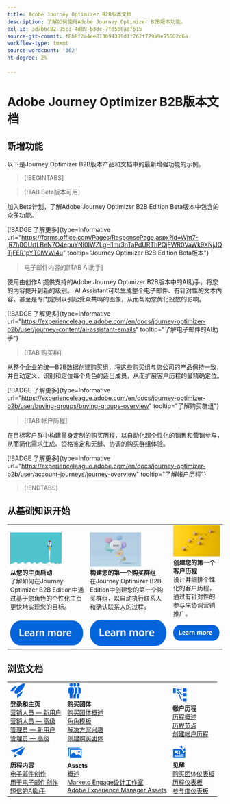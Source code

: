```yaml
---
title: Adobe Journey Optimizer B2B版本文档
description: 了解如何使用Adobe Journey Optimizer B2B版本功能。
exl-id: 3d7b6c82-95c3-4d89-b3dc-7fd5b0aef615
source-git-commit: f8b8f2a4ee813094389d1f262f729a9e95502c6a
workflow-type: tm+mt
source-wordcount: '362'
ht-degree: 2%

---
```


# Adobe Journey Optimizer B2B版本文档

## 新增功能

以下是Journey Optimizer B2B版本产品和文档中的最新增强功能的示例。

<!-- For a comprehensive list of features, improvements, and fixes, check out the detailed < Release Notes >. Stay up-to-date with the latest changes in our documentation by visiting the , < documentation updates page >. -->

>[!BEGINTABS]

>[!TAB Beta版本可用]

加入Beta计划，了解Adobe Journey Optimizer B2B Edition Beta版本中包含的众多功能。

[!BADGE 了解更多]{type=Informative url="https://forms.office.com/Pages/ResponsePage.aspx?id=Wht7-jR7h0OUrtLBeN7O4epuYNI0IWZLgH1mr3nTaPdURThPQjFWR0VaWk9XNjJQTjFER1pYT0lWWi4u" tooltip="Journey Optimizer B2B Edition Beta版本"}

>电子邮件内容的[!TAB AI助手]

使用由创作AI提供支持的Adobe Journey Optimizer B2B版本中的AI助手，将您的内容提升到新的级别。 AI Assistant可以生成整个电子邮件、有针对性的文本内容，甚至是专门定制以引起受众共鸣的图像，从而帮助您优化投放的影响。

[!BADGE 了解更多]{type=Informative url="https://experienceleague.adobe.com/en/docs/journey-optimizer-b2b/user/journey-content/ai-assistant-emails" tooltip="了解电子邮件的AI助手"}

>[!TAB 购买群]

从整个企业的统一B2B数据创建购买组，将这些购买组与您公司的产品保持一致，并自动定义、识别和定位每个角色的适当成员，从而扩展客户历程的最精确定位。

[!BADGE 了解更多]{type=Informative url="https://experienceleague.adobe.com/en/docs/journey-optimizer-b2b/user/buying-groups/buying-groups-overview" tooltip="了解购买群组"}

>[!TAB 帐户历程]

在目标客户群中构建量身定制的购买历程，以自动化超个性化的销售和营销参与，从而简化需求生成、资格鉴定和无缝、协调的购买群组体验。

[!BADGE 了解更多]{type=Informative url="https://experienceleague.adobe.com/en/docs/journey-optimizer-b2b/user/account-journeys/journey-overview" tooltip="了解帐户历程"}

>[!ENDTABS]

## 从基础知识开始

<table style="table-layout:fixed">
  <tr style="border: 0;">
    <td>
    <a href="home-page.md"><img width="120px" src="./assets/launch.png"></a>
    <div><strong>从您的主页启动</strong><br/>了解如何在Journey Optimizer B2B Edition中通过基于您角色的个性化主页更快地实现您的目标。</div>
    </td>
      <td>
    <a href="buying-groups/buying-groups-overview.md"><img width="120px" src="./assets/communication.png"></a>
    <div><strong>构建您的第一个购买群组</strong><br/>在Journey Optimizer B2B Edition中创建您的第一个购买群组，以自动执行联系人和确认联系人的过程。</div>
    </td>
    <td>
    <a href="journeys/journey-overview.md"><img width="120px" src="./assets/flow.png"></a>
    <div><strong>创建您的第一个客户历程</strong><br/>设计并编排个性化的客户历程，通过有针对性的参与来协调营销推广。 
    </div>
    </td>
  </tr>
  <tr style="border: 0;">
    <td align="center"><a href="home-page.md"><img src="../assets/learn-more.svg"></a></td>
    <td align="center"><a href="buying-groups/buying-groups-overview.md"><img src="../assets/learn-more.svg"></a></td>
    <td align="center"><a href="journeys/journey-overview.md"><img src="../assets/learn-more.svg"></a></td>
    </tr>
</table>

## 浏览文档

<table style="table-layout:auto">
  <tr style="border: 0;">
    <td>
      <img src="../assets/do-not-localize/icon-quick-start.svg" width="35px"><br/>
      <strong>登录和主页</strong><br/><a href="home-page.md#marketer---new-user">营销人员 — 新用户</a><br/><a href="home-page.md#marketer---advanced-user">营销人员 — 高级</a> <br/><a href="home-page.md#administrator---new-user">管理员 — 新用户</a> <br/><a href="home-page.md#administrator---advanced-user">管理员 — 高级</a>
    </td>
    <!--
    <td>
      <img src="../assets/do-not-localize/icon-configure.svg" width="35px"><br/>
      <strong>Configuration<br/>administration</strong><br/><a href="using/configuration/channel-surfaces.md">Channel surfaces</a> - <a href="using/configuration/about-data-sources-events-actions.md">Configure journeys</a>  - <a href="using/administration/permissions-overview.md">Access control</a> - <a href="using/administration/sandboxes.md">Sandboxes management</a>
    </td> -->
    <td>
      <img src="../assets/do-not-localize/icon_audience.svg" width="35px"><br/>
      <strong>购买团体</strong><br/><a href="./buying-groups/buying-groups-overview.md">购买团体概述</a><br/><a href="./buying-groups/buying-groups-role-templates.md">角色模板</a><br/><a href="./buying-groups/solution-interests.md">解决方案兴趣</a><br/><a href="./buying-groups/buying-groups-create.md">创建购买团体</a>
    </td>
    <td>
      <img src="../assets/do-not-localize/icon-paths.svg" width="35px"><br/>
      <strong>帐户历程</strong><br/><a href="./journeys/journey-overview.md">历程概述</a><br/><a href="./journeys/journey-nodes.md">历程节点</a><br/><a href="./journeys/journey-overview.md#create-an-account-journey">创建帐户历程</a>
    </td>
  </tr>
  <tr style="border: 0;">
    <td>
      <img src="../assets/do-not-localize/icon-campaign.svg" width="35px"><br/>
      <strong>历程内容</strong><br/><a href="./content/email-authoring.md">电子邮件创作</a><br/><a href="./content/ai-assistant-emails.md">用于电子邮件创作</a><br/><a href="./content/sms-authoring.md">短信的AI助手</a>
    </td>
        <td>
      <img src="../assets/do-not-localize/icon_assets.svg" width="35px"><br/>
      <strong>Assets</strong><br/><a href="./content/assets-overview.md">概述</a><br/><a href="./content/marketo-engage-design-studio.md">Marketo Engage设计工作室</a><br/><a href="./content/aem-assets.md">Adobe Experience Manager Assets</a>
    </td>
    <td>
      <img src="../assets/do-not-localize/icon-offer.svg" width="35px"><br/>
      <strong>见解</strong><br/><a href="./dashboards/buying-groups-dashboard.md">购买团体仪表板</a><br/><a href="./dashboards/journeys-dashboard.md">历程仪表板</a><br/><a href="./dashboards/engagement-dashboard.md">参与度仪表板</a>
    </td>

</tr>
</table>

<!-- 

## Additional resources

<table style="table-layout:fixed"><tr style="border: 0;">
<td><strong>Adobe Journey Optimizer</strong><br/>
<a href="https://experienceleague.adobe.com/docs/journey-optimizer-learn/tutorials/overview.html" target="_blank">Tutorials</a> - <a href="https://helpx.adobe.com/legal/product-descriptions/adobe-journey-optimizer.html" target="_blank">Product description</a> - <a href="https://www.adobe.com/content/dam/cc/en/security/pdfs/AJO_SecurityOverview.pdf" target="_blank">Security overview (PDF)</a> - <a href="https://developer.adobe.com/journey-optimizer-apis/" target="_blank">APIs reference</a> - <a href="https://experienceleague.adobe.com/tools/ajo-schemas/schema-dictionary.html" target="_blank">Journey Optimizer Schema Dictionary</a>

</td>
<td><strong>Adobe Experience Platform</strong><br/>
<a href="https://experienceleague.adobe.com/docs/experience-platform/landing/home.html" target="_blank">Documentation</a> - <a href="https://www.adobe.com/experience-platform/documentation-and-developer-resources.html" target="_blank">Developers resources</a>
</td>
</tr></table> -->
